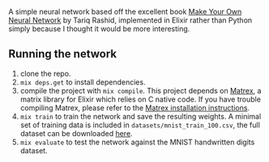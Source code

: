 A simple neural network based off the excellent book [Make Your Own Neural Network](https://www.amazon.com/Make-Your-Own-Neural-Network/dp/1530826608) by Tariq Rashid, implemented in Elixir rather than Python simply because I thought it would be more interesting.

## Running the network

1. clone the repo.
2. `mix deps.get` to install dependencies.
3. compile the project with `mix compile`. This project depends on [Matrex](https://github.com/versilov/matrex?tab=readme-ov-file#installation), a matrix library for Elixir which relies on C native code. If you have trouble compiling Matrex, please refer to the [Matrex installation instructions](https://github.com/versilov/matrex?tab=readme-ov-file#installation).
4. `mix train` to train the network and save the resulting weights. A minimal set of training data is included in `datasets/mnist_train_100.csv`, the full dataset can be downloaded [here](https://pjreddie.com/projects/mnist-in-csv/).
5. `mix evaluate` to test the network against the MNIST handwritten digits dataset.
